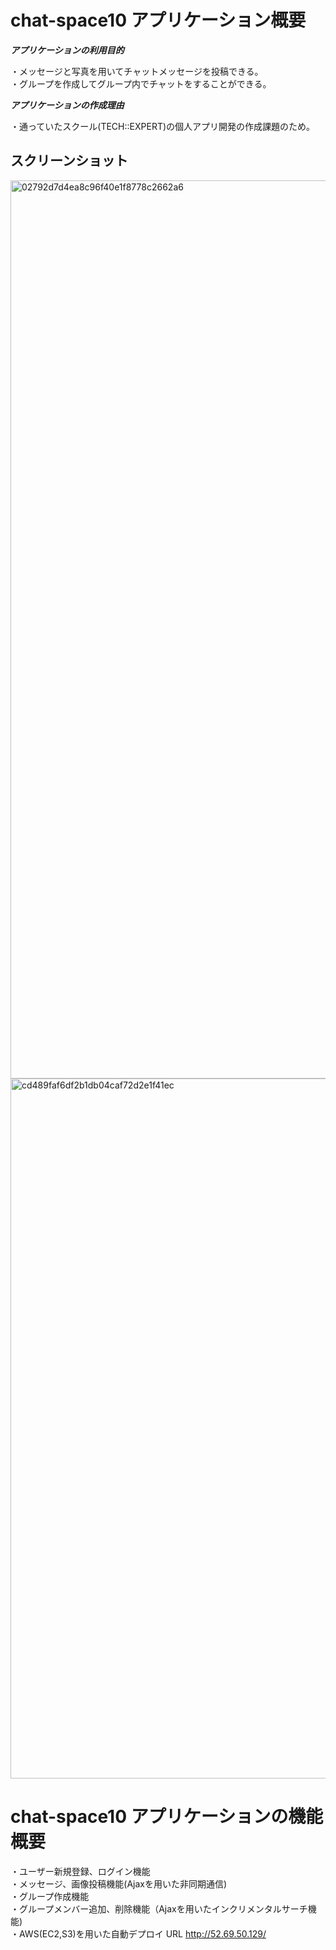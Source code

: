 # chat-space10 アプリケーション概要
***アプリケーションの利用目的***

・メッセージと写真を用いてチャットメッセージを投稿できる。  
・グループを作成してグループ内でチャットをすることができる。


***アプリケーションの作成理由***

・通っていたスクール(TECH::EXPERT)の個人アプリ開発の作成課題のため。

## スクリーンショット

<img width="1437" alt="02792d7d4ea8c96f40e1f8778c2662a6" src="https://user-images.githubusercontent.com/54498213/70110254-c8041080-1691-11ea-9f8d-769cf56d3cfe.png">

<img width="1120" alt="cd489faf6df2b1db04caf72d2e1f41ec" src="https://user-images.githubusercontent.com/54498213/70110307-e5d17580-1691-11ea-8939-96724364dcc9.png">


# chat-space10 アプリケーションの機能概要

・ユーザー新規登録、ログイン機能    
・メッセージ、画像投稿機能(Ajaxを用いた非同期通信)  
・グループ作成機能  
・グループメンバー追加、削除機能（Ajaxを用いたインクリメンタルサーチ機能)  
・AWS(EC2,S3)を用いた自動デプロイ
URL http://52.69.50.129/

